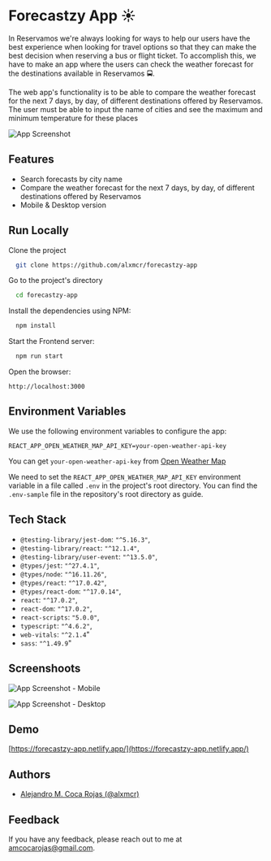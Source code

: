 # Forecastzy App ☀️

In Reservamos we're always looking for ways to help our users have the best
experience when looking for travel options so that they can make the best
decision when reserving a bus or flight ticket. To accomplish this, we have to
make an app where the users can check the weather forecast for the
destinations available in Reservamos 🚍.

The web app's functionality is to be able to compare the weather forecast for
the next 7 days, by day, of different destinations offered by Reservamos. The
user must be able to input the name of cities and see the maximum and
minimum temperature for these places

![App Screenshot](https://res.cloudinary.com/images-alex-projects/image/upload/v1648172604/Portfolio/forecastzy-app/desktop-forecastzy_ygmttv.png)

## Features

- Search forecasts by city name
- Compare the weather forecast for the next 7 days, by day, of different
  destinations offered by Reservamos
- Mobile & Desktop version

## Run Locally

Clone the project

```bash
  git clone https://github.com/alxmcr/forecastzy-app
```

Go to the project's directory

```bash
  cd forecastzy-app
```

Install the dependencies using NPM:

```bash
  npm install
```

Start the Frontend server:

```bash
  npm run start
```

Open the browser:

```
http://localhost:3000
```

## Environment Variables

We use the following environment variables to configure the app:

```
REACT_APP_OPEN_WEATHER_MAP_API_KEY=your-open-weather-api-key
```

You can get `your-open-weather-api-key` from [Open Weather Map](https://openweathermap.org/api)

We need to set the `REACT_APP_OPEN_WEATHER_MAP_API_KEY` environment variable in a file called `.env` in the project's root directory. You can find the `.env-sample` file in the repository's root directory as guide.

## Tech Stack

- `@testing-library/jest-dom`: `"^5.16.3"`,
- `@testing-library/react`: `"^12.1.4"`,
- `@testing-library/user-event`: `"^13.5.0"`,
- `@types/jest`: `"^27.4.1"`,
- `@types/node`: `"^16.11.26"`,
- `@types/react`: `"^17.0.42"`,
- `@types/react-dom`: `"^17.0.14"`,
- `react`: `"^17.0.2"`,
- `react-dom`: `"^17.0.2"`,
- `react-scripts`: `"5.0.0"`,
- `typescript`: `"^4.6.2"`,
- `web-vitals`: `"^2.1.4`"
- `sass`: `"^1.49.9`"

## Screenshoots

![App Screenshot - Mobile](https://res.cloudinary.com/images-alex-projects/image/upload/v1648172604/Portfolio/forecastzy-app/mobile-forecastzy_pepqmy.png)

![App Screenshot - Desktop](https://res.cloudinary.com/images-alex-projects/image/upload/v1648172604/Portfolio/forecastzy-app/desktop-forecastzy_ygmttv.png)

## Demo

[https://forecastzy-app.netlify.app/](https://forecastzy-app.netlify.app/)

## Authors

- [Alejandro M. Coca Rojas (@alxmcr)](https://www.github.com/alxmcr)

## Feedback

If you have any feedback, please reach out to me at amcocarojas@gmail.com.
